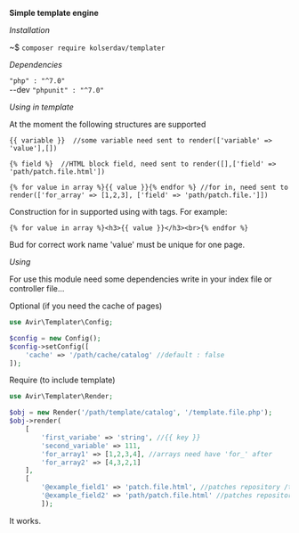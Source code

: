 **Simple template engine**  

_Installation_  

~$ `composer require kolserdav/templater`  

_Dependencies_ 
 
`"php" : "^7.0"`  
--dev `"phpunit" : "^7.0"`  
 

_Using in template_

At the moment the following structures are supported

```$xslt
{{ variable }}  //some variable need sent to render(['variable' => 'value'],[])
 
{% field %}  //HTML block field, need sent to render([],['field' => 'path/patch.file.html'])

{% for value in array %}{{ value }}{% endfor %} //for in, need sent to render(['for_array' => [1,2,3], ['field' => 'path/patch.file.']])  
``` 

Construction for in supported using with tags. For example:
```
{% for value in array %}<h3>{{ value }}</h3><br>{% endfor %}
```

Bud for correct work name 'value' must be unique for one page.

_Using_

For use this module need some dependencies write in your index file
or controller file...  
  
Optional (if you need the cache of pages) 

```php
use Avir\Templater\Config;

$config = new Config();
$config->setConfig([
    'cache' => '/path/cache/catalog' //default : false
]);
```
Require (to include template)

```php
use Avir\Templater\Render;

$obj = new Render('/path/template/catalog', '/template.file.php'); 
$obj->render(
    [
        'first_variabe' => 'string', //{{ key }} 
        'second_variable' => 111,
        'for_array1' => [1,2,3,4], //arrays need have 'for_' after
        'for_array2' => [4,3,2,1]
    ],
    [
        '@example_field1' => 'patch.file.html', //patches repository /template-catalog/views
        '@example_field2' => 'path/patch.file.html' //patches repository /template-catalog/views/path
        ]);
```


It works.



